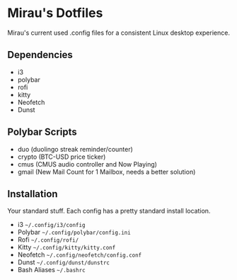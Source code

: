 # Mirau's Dotfiles
Mirau's current used .config files for a consistent Linux desktop experience.


## Dependencies
* i3
* polybar
* rofi
* kitty
* Neofetch
* Dunst

## Polybar Scripts
* duo (duolingo streak reminder/counter)
* crypto (BTC-USD price ticker)
* cmus (CMUS audio controller and Now Playing)
* gmail (New Mail Count for 1 Mailbox, needs a better solution)



## Installation
Your standard stuff. Each config has a pretty standard install location.
* i3 `~/.config/i3/config`
* Polybar `~/.config/polybar/config.ini`
* Rofi `~/.config/rofi/`
* Kitty `~/.config/kitty/kitty.conf`
* Neofetch `~/.config/neofetch/config.conf`
* Dunst `~/.config/dunst/dunstrc`
* Bash Aliases `~/.bashrc`
